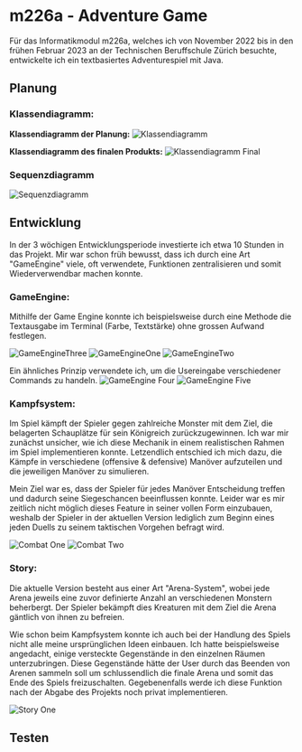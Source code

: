 # m226a - Adventure Game

Für das Informatikmodul m226a, welches ich von November 2022 bis in den frühen Februar 2023
an der Technischen Beruffschule Zürich besuchte, entwickelte ich ein textbasiertes Adventurespiel mit Java.

## Planung

### Klassendiagramm:

**Klassendiagramm der Planung:**
![Klassendiagramm](https://github.com/MarvinRobinGabriel/m226a-game/blob/main/docs/klassendiagramm.png)

**Klassendiagramm des finalen Produkts:**
![Klassendiagramm Final](https://github.com/MarvinRobinGabriel/m226a-game/blob/main/docs/klassendiagramm2.png)

### Sequenzdiagramm

![Sequenzdiagramm](https://github.com/MarvinRobinGabriel/m226a-game/blob/main/docs/sequenzdiagramm.png)

## Entwicklung
In der 3 wöchigen Entwicklungsperiode investierte ich etwa 10 Stunden in das Projekt.
Mir war schon früh bewusst, dass ich durch eine Art "GameEngine" viele, oft verwendete, Funktionen
zentralisieren und somit Wiederverwendbar machen konnte.

### GameEngine:

Mithilfe der Game Engine konnte ich beispielsweise durch eine Methode die Textausgabe
im Terminal (Farbe, Textstärke) ohne grossen Aufwand festlegen. 

![GameEngineThree](https://github.com/MarvinRobinGabriel/m226a-game/blob/main/docs/engine3.png)
![GameEngineOne](https://github.com/MarvinRobinGabriel/m226a-game/blob/main/docs/engine1.png)
![GameEngineTwo](https://github.com/MarvinRobinGabriel/m226a-game/blob/main/docs/engine2.png)

Ein ähnliches Prinzip verwendete ich, um die Usereingabe verschiedener Commands zu handeln.
![GameEngine Four](https://github.com/MarvinRobinGabriel/m226a-game/blob/main/docs/engine4.png)
![GameEngine Five](https://github.com/MarvinRobinGabriel/m226a-game/blob/main/docs/engine5.png)

### Kampfsystem:

Im Spiel kämpft der Spieler gegen zahlreiche Monster mit dem Ziel, die belagerten Schauplätze für sein Königreich zurückzugewinnen.
Ich war mir zunächst unsicher, wie ich diese Mechanik in einem realistischen Rahmen im Spiel implementieren konnte.
Letzendlich entschied ich mich dazu, die Kämpfe in verschiedene (offensive & defensive) Manöver aufzuteilen und die jeweiligen
Manöver zu simulieren. 

Mein Ziel war es, dass der Spieler für jedes Manöver Entscheidung treffen und dadurch seine Siegeschancen beeinflussen konnte.
Leider war es mir zeitlich nicht möglich dieses Feature in seiner vollen Form einzubauen, weshalb der Spieler in der aktuellen Version
lediglich zum Beginn eines jeden Duells zu seinem taktischen Vorgehen befragt wird.

![Combat One](https://github.com/MarvinRobinGabriel/m226a-game/blob/main/docs/combat1.png)
![Combat Two](https://github.com/MarvinRobinGabriel/m226a-game/blob/main/docs/combat2.png)

### Story:

Die aktuelle Version besteht aus einer Art "Arena-System", wobei jede Arena jeweils eine zuvor definierte Anzahl an verschiedenen Monstern
beherbergt. Der Spieler bekämpft dies Kreaturen mit dem Ziel die Arena gäntlich von ihnen zu befreien.

Wie schon beim Kampfsystem konnte ich auch bei der Handlung des Spiels nicht alle meine ursprünglichen Ideen einbauen. Ich hatte beispielsweise angedacht,
einige versteckte Gegenstände in den einzelnen Räumen unterzubringen. Diese Gegenstände hätte der User durch das Beenden von Arenen sammeln soll um schlussendlich die finale Arena und somit das Ende des Spiels freizuschalten. Gegebenenfalls werde ich diese Funktion nach der Abgabe des Projekts noch privat implementieren.

![Story One](https://github.com/MarvinRobinGabriel/m226a-game/blob/main/docs/story1.png)

## Testen
